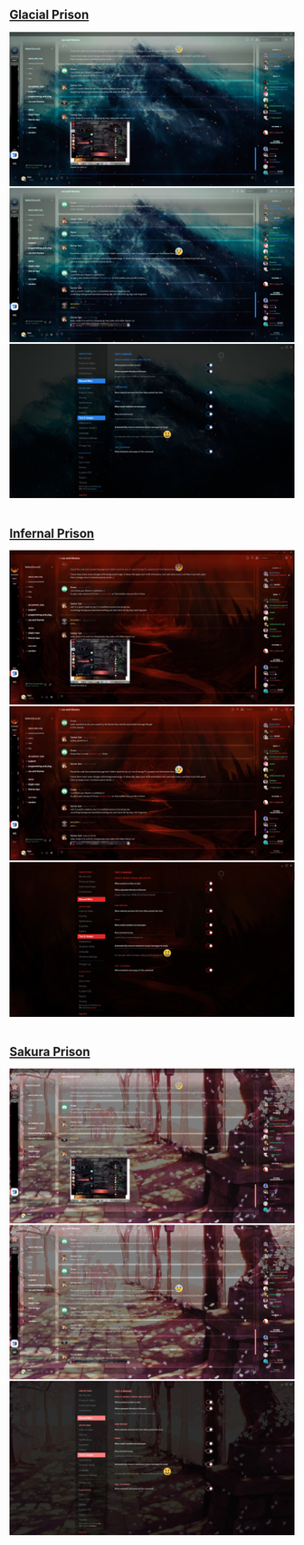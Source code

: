 
## [Glacial Prison][GP]

![image 1][GP-bar-new]
![image 2][GP-bar-old]
![image 3][GP-settings]
<br/><br/>

## [Infernal Prison][IP]

![image 4][IP-bar-new]
![image 5][IP-bar-old]
![image 6][IP-settings]
<br/><br/>

## [Sakura Prison][SP]

![image 7][SP-bar-new]
![image 8][SP-bar-old]
![image 9][SP-settings]
<br/><br/>



<!-- link defs -->

[GP]: ../GlacialPrison/GlacialPrison.theme.css
[IP]: ../InfernalPrison/InfernalPrison.theme.css
[SP]: ../SakuraPrison/SakuraPrison.theme.css

[GP-bar-new]:  Glacial%20Prison/GP_BarNew.jpg "with new titlebar"
[GP-bar-old]:  Glacial%20Prison/GP_BarOld.jpg "with old titlebar"
[GP-settings]: Glacial%20Prison/GP_Settings.png "user settings"

[IP-bar-new]:  Infernal%20Prison/IP_BarNew.jpg "with new titlebar"
[IP-bar-old]:  Infernal%20Prison/IP_BarOld.jpg "with old titlebar"
[IP-settings]: Infernal%20Prison/IP_Settings.png "user settings"

[SP-bar-new]:  Sakura%20Prison/SP_BarNew.jpg "with new titlebar"
[SP-bar-old]:  Sakura%20Prison/SP_BarOld.jpg "with old titlebar"
[SP-settings]: Sakura%20Prison/SP_Settings.jpg "user settings"
